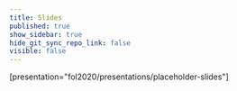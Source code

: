 ```yaml
---
title: Slides
published: true
show_sidebar: true
hide_git_sync_repo_link: false
visible: false
---
```


[presentation="fol2020/presentations/placeholder-slides"]
